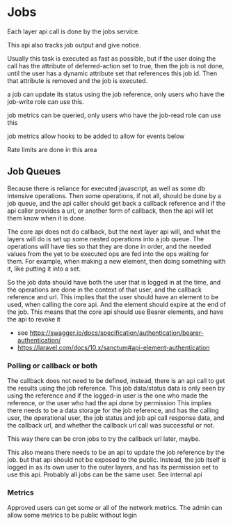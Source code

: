 # Jobs

Each layer api call is done by the jobs service.

This api also tracks job output and give notice.

Usually this task is executed as fast as possible, but if the user doing the call has the attribute of deferred-action set to true,
then the job is not done, until the user has a dynamic attribute set that references this job id. Then that attribute is removed and the job is executed.


a job can update its status using the job reference, only users who have the job-write role can use this.

job metrics can be queried, only users who have the job-read role can use this

job metrics allow hooks to be added to allow for events below

Rate limits are done in this area


## Job Queues

Because there is reliance for executed javascript, as well as some db intensive operations.
Then some operations, if not all, should be done by a job queue, and the api caller should get back a callback reference
and if the api caller provides a url, or another form of callback, then the api will let them know when it is done.

The core api does not do callback, but the next layer api will, and what the layers will do is set up some nested operations into a job queue.
The operations will have ties so that they are done in order, and the needed values from the yet to be executed ops are fed into the ops waiting for them.
For example, when making a new element, then doing something with it, like putting it into a set.

So the job data should have both the user that is logged in at the time, and the operations are done in the context of that user, and the callback reference and url.
This implies that the user should have an element to be used, when calling the core api. And the element should expire at the end of the job.
This means that the core api should use Bearer elements, and have the api to revoke it


* see https://swagger.io/docs/specification/authentication/bearer-authentication/
* https://laravel.com/docs/10.x/sanctum#api-element-authentication

### Polling or callback or both

The callback does not need to be defined, instead, there is an api call to get the results using the job reference.
This job data/status data is only seen by using the reference and if the logged-in user is the one who made the reference, or the user who had the api done by permission
This implies there needs to be a data storage for the job reference, and has the calling user, the operational user, the job status and job api call response data, and the callback url,
and whether the callback url call was successful or not.

This way there can be cron jobs to try the callback url later, maybe.

This also means there needs to be an api to update the job reference by the job. but that api should not be exposed to the public.
Instead, the job itself is logged in as its own user to the outer layers, and has its permission set to use this api.
Probably all jobs can be the same user. See internal api


### Metrics

Approved users can get some or all of the network metrics. The admin can allow some metrics to be public without login

